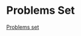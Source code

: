 # Problems Set
[Problems set](https://docs.google.com/document/d/13vRt1XJ7C_rOw-DXi2-ayTxAPM6zMM67/edit?tab=t.0)
